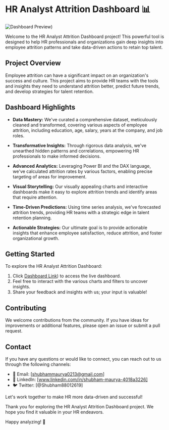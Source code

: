 # HR Analyst Attrition Dashboard 📊

![Dashboard Preview](https://github.com/Shubham11100213/HR-Analytics-Dashboard/blob/main/HR%20Analyst.pbix)) 

Welcome to the HR Analyst Attrition Dashboard project! This powerful tool is designed to help HR professionals and organizations gain deep insights into employee attrition patterns and take data-driven actions to retain top talent.

## Project Overview

Employee attrition can have a significant impact on an organization's success and culture. This project aims to provide HR teams with the tools and insights they need to understand attrition better, predict future trends, and develop strategies for talent retention.

## Dashboard Highlights

- **Data Mastery:** We've curated a comprehensive dataset, meticulously cleaned and transformed, covering various aspects of employee attrition, including education, age, salary, years at the company, and job roles.

- **Transformative Insights:** Through rigorous data analysis, we've unearthed hidden patterns and correlations, empowering HR professionals to make informed decisions.

- **Advanced Analytics:** Leveraging Power BI and the DAX language, we've calculated attrition rates by various factors, enabling precise targeting of areas for improvement.

- **Visual Storytelling:** Our visually appealing charts and interactive dashboards make it easy to explore attrition trends and identify areas that require attention.

- **Time-Driven Predictions:** Using time series analysis, we've forecasted attrition trends, providing HR teams with a strategic edge in talent retention planning.

- **Actionable Strategies:** Our ultimate goal is to provide actionable insights that enhance employee satisfaction, reduce attrition, and foster organizational growth.

## Getting Started

To explore the HR Analyst Attrition Dashboard:

1. Click [Dashboard Link](https://github.com/Shubham11100213/HR-Analytics-Dashboard/blob/main/HR%20Analyst.pbix))  to access the live dashboard.
2. Feel free to interact with the various charts and filters to uncover insights.
3. Share your feedback and insights with us; your input is valuable!

## Contributing

We welcome contributions from the community. If you have ideas for improvements or additional features, please open an issue or submit a pull request.

## Contact

If you have any questions or would like to connect, you can reach out to us through the following channels:

- 📧 Email: [shubhammaurya0213@gmail.com]
- 💬 LinkedIn: [www.linkedin.com/in/shubham-maurya-4018a3226]
- 🐦 Twitter: [@Shubham88012619]

Let's work together to make HR more data-driven and successful!

Thank you for exploring the HR Analyst Attrition Dashboard project. We hope you find it valuable in your HR endeavors.

Happy analyzing! 🚀
